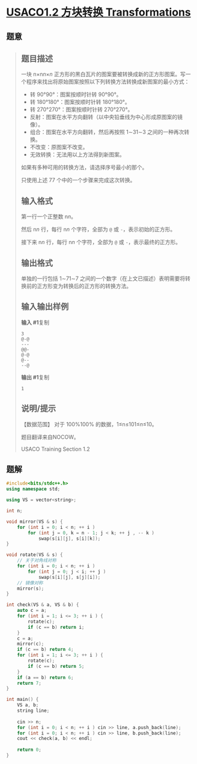 #  [USACO1.2 方块转换 Transformations](https://www.luogu.com.cn/problem/P1205)

## 题意

>   ## 题目描述
>
>   一块 n×n*n*×*n* 正方形的黑白瓦片的图案要被转换成新的正方形图案。写一个程序来找出将原始图案按照以下列转换方法转换成新图案的最小方式：
>
>   -   转 90°90°：图案按顺时针转 90°90°。
>   -   转 180°180°：图案按顺时针转 180°180°。
>   -   转 270°270°：图案按顺时针转 270°270°。
>   -   反射：图案在水平方向翻转（以中央铅垂线为中心形成原图案的镜像）。
>   -   组合：图案在水平方向翻转，然后再按照 1∼31∼3 之间的一种再次转换。
>   -   不改变：原图案不改变。
>   -   无效转换：无法用以上方法得到新图案。
>
>   如果有多种可用的转换方法，请选择序号最小的那个。
>
>   只使用上述 77 个中的一个步骤来完成这次转换。
>
>   ## 输入格式
>
>   第一行一个正整数 n*n*。
>
>   然后 n*n* 行，每行 n*n* 个字符，全部为 `@` 或 `-`，表示初始的正方形。
>
>   接下来 n*n* 行，每行 n*n* 个字符，全部为 `@` 或 `-`，表示最终的正方形。
>
>   ## 输出格式
>
>   单独的一行包括 1∼71∼7 之间的一个数字（在上文已描述）表明需要将转换前的正方形变为转换后的正方形的转换方法。
>
>   ## 输入输出样例
>
>   **输入 #1**复制
>
>   ```
>   3
>   @-@
>   ---
>   @@-
>   @-@
>   @--
>   --@
>   ```
>
>   **输出 #1**复制
>
>   ```
>   1
>   ```
>
>   ## 说明/提示
>
>   【数据范围】
>   对于 100%100% 的数据，1≤n≤101≤*n*≤10。
>
>   题目翻译来自NOCOW。
>
>   USACO Training Section 1.2

## 题解



```c++
#include<bits/stdc++.h>
using namespace std;

using VS = vector<string>;

int n;

void mirror(VS & s) {
    for (int i = 0; i < n; ++ i )
        for (int j = 0, k = n - 1; j < k; ++ j , -- k )
            swap(s[i][j], s[i][k]);
}

void rotate(VS & s) {
    // 关于对角线对称
    for (int i = 0; i < n; ++ i )
        for (int j = 0; j < i; ++ j )
            swap(s[i][j], s[j][i]);
    // 镜像对称
    mirror(s);
}

int check(VS & a, VS & b) {
    auto c = a;
    for (int i = 1; i <= 3; ++ i ) {
        rotate(c);
        if (c == b) return i;
    }
    c = a;
    mirror(c);
    if (c == b) return 4;
    for (int i = 1; i <= 3; ++ i ) {
        rotate(c);
        if (c == b) return 5;
    }
    if (a == b) return 6;
    return 7;
}

int main() {
    VS a, b;
    string line;
    
    cin >> n;
    for (int i = 0; i < n; ++ i ) cin >> line, a.push_back(line);
    for (int i = 0; i < n; ++ i ) cin >> line, b.push_back(line);
    cout << check(a, b) << endl;
    
    return 0;
}
```



```python3

```

